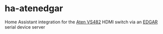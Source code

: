# ha-atenedgar

Home Assistant integration for the [Aten VS482](https://www.aten.com/global/en/products/professional-audiovideo/video-switches/vs482/) 
HDMI switch via an [EDGAR](https://en.papouch.com/edgar-poe-ethernet-serial-device-server-p3300/) serial device server
